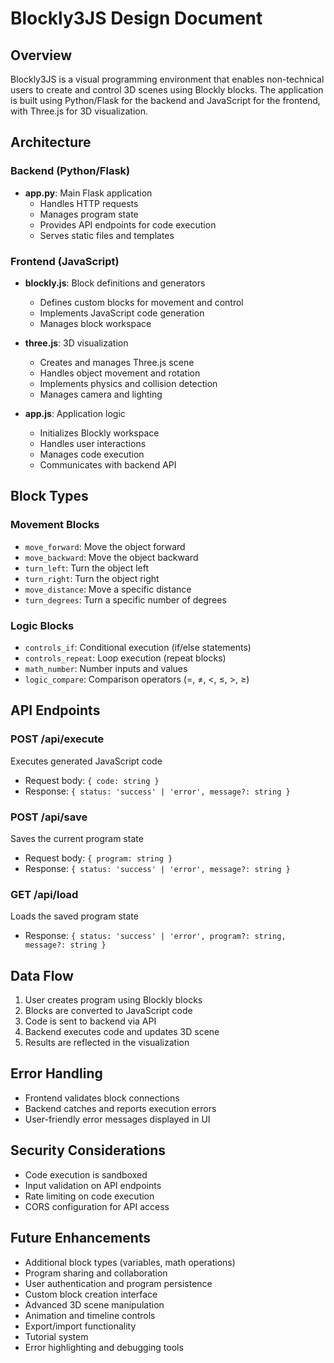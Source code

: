 # Blockly3JS Design Document

## Overview
Blockly3JS is a visual programming environment that enables non-technical users to create and control 3D scenes using Blockly blocks. The application is built using Python/Flask for the backend and JavaScript for the frontend, with Three.js for 3D visualization.

## Architecture

### Backend (Python/Flask)
- **app.py**: Main Flask application
  - Handles HTTP requests
  - Manages program state
  - Provides API endpoints for code execution
  - Serves static files and templates

### Frontend (JavaScript)
- **blockly.js**: Block definitions and generators
  - Defines custom blocks for movement and control
  - Implements JavaScript code generation
  - Manages block workspace

- **three.js**: 3D visualization
  - Creates and manages Three.js scene
  - Handles object movement and rotation
  - Implements physics and collision detection
  - Manages camera and lighting

- **app.js**: Application logic
  - Initializes Blockly workspace
  - Handles user interactions
  - Manages code execution
  - Communicates with backend API

## Block Types

### Movement Blocks
- `move_forward`: Move the object forward
- `move_backward`: Move the object backward
- `turn_left`: Turn the object left
- `turn_right`: Turn the object right
- `move_distance`: Move a specific distance
- `turn_degrees`: Turn a specific number of degrees

### Logic Blocks
- `controls_if`: Conditional execution (if/else statements)
- `controls_repeat`: Loop execution (repeat blocks)
- `math_number`: Number inputs and values
- `logic_compare`: Comparison operators (=, ≠, <, ≤, >, ≥)

## API Endpoints

### POST /api/execute
Executes generated JavaScript code
- Request body: `{ code: string }`
- Response: `{ status: 'success' | 'error', message?: string }`

### POST /api/save
Saves the current program state
- Request body: `{ program: string }`
- Response: `{ status: 'success' | 'error', message?: string }`

### GET /api/load
Loads the saved program state
- Response: `{ status: 'success' | 'error', program?: string, message?: string }`

## Data Flow
1. User creates program using Blockly blocks
2. Blocks are converted to JavaScript code
3. Code is sent to backend via API
4. Backend executes code and updates 3D scene
5. Results are reflected in the visualization

## Error Handling
- Frontend validates block connections
- Backend catches and reports execution errors
- User-friendly error messages displayed in UI

## Security Considerations
- Code execution is sandboxed
- Input validation on API endpoints
- Rate limiting on code execution
- CORS configuration for API access

## Future Enhancements
- Additional block types (variables, math operations)
- Program sharing and collaboration
- User authentication and program persistence
- Custom block creation interface
- Advanced 3D scene manipulation
- Animation and timeline controls
- Export/import functionality
- Tutorial system
- Error highlighting and debugging tools 